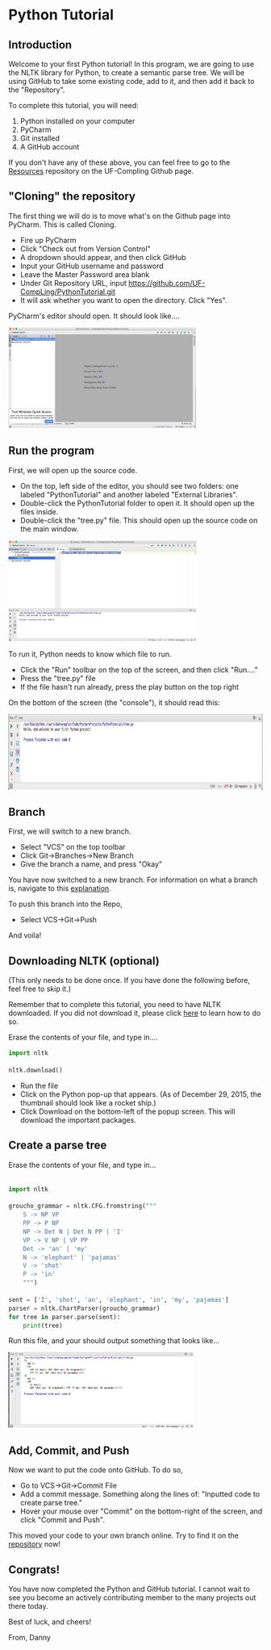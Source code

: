 # Python Tutorial

## Introduction

Welcome to your first Python tutorial! In this program, we are going to use the NLTK library for Python, to create a semantic parse tree. We will be using GitHub to take some existing code, add to it, and then add it back to the "Repository".

To complete this tutorial, you will need:

 1. Python installed on your computer
 2. PyCharm
 3. Git installed
 4. A GitHub account

If you don't have any of these above, you can feel free to go to the [Resources](https://github.com/UF-CompLing/Resources/blob/master/Downloads.md) repository on the UF-Compling Github page.

## "Cloning" the repository

The first thing we will do is to move what's on the Github page into PyCharm. This is called Cloning. 

 * Fire up PyCharm
 * Click "Check out from Version Control"
 * A dropdown should appear, and then click GitHub
 * Input your GitHub username and password
 * Leave the Master Password area blank
 * Under Git Repository URL, input https://github.com/UF-CompLing/PythonTutorial.git
 * It will ask whether you want to open the directory. Click "Yes".

PyCharm's editor should open. It should look like....

<img src="images/PyCharm-Editor.png" height=200px>

## Run the program

First, we will open up the source code. 

* On the top, left side of the editor, you should see two folders: one labeled "PythonTutorial" and another labeled "External Libraries". 
* Double-click the PythonTutorial folder to open it. It should open up the files inside.
* Double-click the "tree.py" file. This should open up the source code on the main window.

<img src="images/Tree-Py.png" height=200px>

To run it, Python needs to know which file to run. 

* Click the "Run" toolbar on the top of the screen, and then click "Run...."
* Press the "tree.py" file
* If the file hasn't run already, press the play button on the top right

On the bottom of the screen (the "console"), it should read this:

<img src="images/Console-1.png" height=150px>

## Branch

First, we will switch to a new branch.

* Select "VCS" on the top toolbar
* Click Git->Branches->New Branch
* Give the branch a name, and press "Okay"

You have now switched to a new branch. For information on what a branch is, navigate to this [explanation](https://github.com/UF-CompLing/Resources/blob/master/WhatIsGit.md#with-version-control).

To push this branch into the Repo,

* Select VCS->Git->Push

And voila!

## Downloading NLTK (optional)

(This only needs to be done once. If you have done the following before, feel free to skip it.)

Remember that to complete this tutorial, you need to have NLTK downloaded. If you did not download it, please click [here](https://github.com/UF-CompLing/Resources/blob/master/Downloads.md) to learn how to do so.

Erase the contents of your file, and type in....

```python
import nltk

nltk.download()
```

* Run the file
* Click on the Python pop-up that appears. (As of December 29, 2015, the thumbnail should look like a rocket ship.)
* Click Download on the bottom-left of the popup screen. This will download the important packages.

## Create a parse tree

Erase the contents of your file, and type in...

```python

import nltk

groucho_grammar = nltk.CFG.fromstring("""
    S -> NP VP
    PP -> P NP
    NP -> Det N | Det N PP | 'I'
    VP -> V NP | VP PP
    Det -> 'an' | 'my'
    N -> 'elephant' | 'pajamas'
    V -> 'shot'
    P -> 'in'
    """)

sent = ['I', 'shot', 'an', 'elephant', 'in', 'my', 'pajamas']
parser = nltk.ChartParser(groucho_grammar)
for tree in parser.parse(sent):
    print(tree)

```

Run this file, and your should output something that looks like...

<img src="images/parse-tree.png" height=150px>

## Add, Commit, and Push

Now we want to put the code onto GitHub. To do so,

* Go to VCS->Git->Commit File
* Add a commit message. Something along the lines of: "Inputted code to create parse tree."
* Hover your mouse over "Commit" on the bottom-right of the screen, and click "Commit and Push".

This moved your code to your own branch online. Try to find it on the [repository](https://github.com/UF-CompLing/PythonTutorial) now!

## Congrats!

You have now completed the Python and GitHub tutorial. I cannot wait to see you become an actively contributing member to the many projects out there today.

Best of luck, and cheers!

From, Danny
